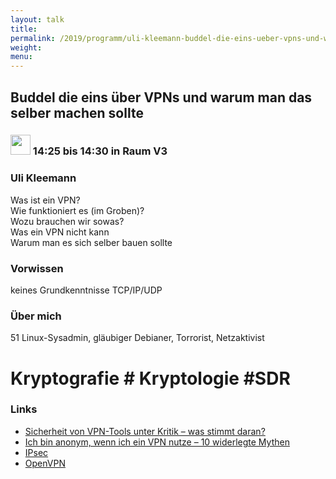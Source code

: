 ```yaml
---
layout: talk
title:
permalink: /2019/programm/uli-kleemann-buddel-die-eins-ueber-vpns-und-warum-man-das-selber-machen-sollte/
weight:
menu:
---
```

## Buddel die eins  über VPNs und warum man das selber machen sollte

### <img height = "32" src="../../../images/lightning.svg"> 14:25 bis 14:30 in Raum V3

### Uli Kleemann

Was ist ein VPN?  
Wie funktioniert es (im Groben)?  
Wozu brauchen wir sowas?  
Was ein VPN nicht kann  
Warum man es sich selber bauen sollte

### Vorwissen

keines  Grundkenntnisse TCP/IP/UDP

### Über mich

51 Linux-Sysadmin, gläubiger Debianer, Torrorist, Netzaktivist  
# Kryptografie # Kryptologie #SDR

### Links

- <a href="https://www.digitalwelt.org/ratgeber/anonym-surfen/vpn-sicherheit" target="_blank">Sicherheit von VPN-Tools unter Kritik – was stimmt daran?</a>
- <a href="https://www.goldenfrog.com/blog/de/myths-about-vpn-logging-and-anonymity" target="_blank">Ich bin anonym, wenn ich ein VPN nutze – 10 widerlegte Mythen</a>
- <a href="https://de.wikipedia.org/wiki/IPsec" target="_blank">IPsec</a>
- <a href="https://de.wikipedia.org/wiki/OpenVPN" target="_blank">OpenVPN</a>